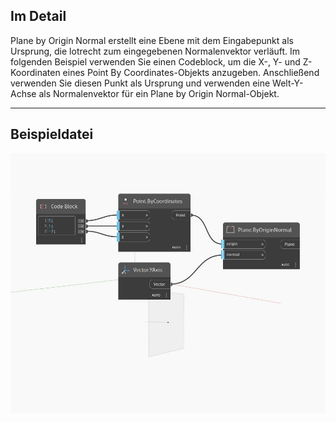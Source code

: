 ## Im Detail
Plane by Origin Normal erstellt eine Ebene mit dem Eingabepunkt als Ursprung, die lotrecht zum eingegebenen Normalenvektor verläuft. Im folgenden Beispiel verwenden Sie einen Codeblock, um die X-, Y- und Z-Koordinaten eines Point By Coordinates-Objekts anzugeben. Anschließend verwenden Sie diesen Punkt als Ursprung und verwenden eine Welt-Y-Achse als Normalenvektor für ein Plane by Origin Normal-Objekt.
___
## Beispieldatei

![ByOriginNormal](./Autodesk.DesignScript.Geometry.Plane.ByOriginNormal_img.jpg)

